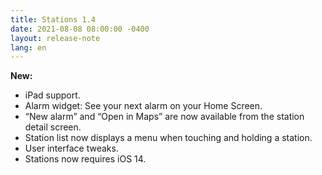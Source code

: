 ```yaml
---
title: Stations 1.4
date: 2021-08-08 08:00:00 -0400
layout: release-note
lang: en
---
```


**New:**

- iPad support.
- Alarm widget: See your next alarm on your Home Screen.
- “New alarm” and “Open in Maps” are now available from the station detail screen.
- Station list now displays a menu when touching and holding a station.
- User interface tweaks.
- Stations now requires iOS 14.
